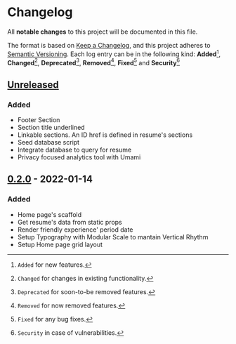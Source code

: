 # Changelog

All **notable changes** to this project will be documented in this file.

The format is based on [Keep a Changelog](https://keepachangelog.com/en/1.0.0/), and this project adheres to [Semantic Versioning](https://semver.org/spec/v2.0.0.html).
Each log entry can be in the following kind: **Added**[^1], **Changed**[^2], **Deprecated**[^3], **Removed**[^4], **Fixed**[^5] and **Security**[^6]

## [Unreleased]

### Added

- Footer Section
- Section title underlined
- Linkable sections. An ID href is defined in resume's sections
- Seed database script
- Integrate database to query for resume
- Privacy focused analytics tool with Umami

## [0.2.0] - 2022-01-14

### Added

- Home page's scaffold
- Get resume's data from static props
- Render friendly experience' period date
- Setup Typography with Modular Scale to mantain Vertical Rhythm
- Setup Home page grid layout

[unreleased]: https://github.com/pherval/peter.dev.br/compare/resume@v0.2.0...resume@HEAD
[0.2.0]: https://github.com/pherval/peter.dev.br/compare/resume@v0.1.0...resume@v0.2.0
[0.1.0]: https://github.com/pherval/peter.dev.br/releases/tag/v0.1.0

[^1]: `Added` for new features.
[^2]: `Changed` for changes in existing functionality.
[^3]: `Deprecated` for soon-to-be removed features.
[^4]: `Removed` for now removed features.
[^5]: `Fixed` for any bug fixes.
[^6]: `Security` in case of vulnerabilities.
